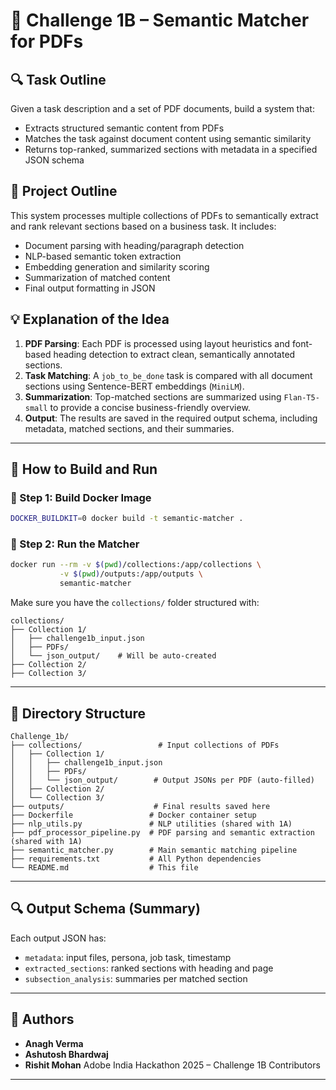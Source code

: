 # 🧠 Challenge 1B – Semantic Matcher for PDFs

## 🔍 Task Outline

Given a task description and a set of PDF documents, build a system that:

* Extracts structured semantic content from PDFs
* Matches the task against document content using semantic similarity
* Returns top-ranked, summarized sections with metadata in a specified JSON schema

## 🧱 Project Outline

This system processes multiple collections of PDFs to semantically extract and rank relevant sections based on a business task. It includes:

* Document parsing with heading/paragraph detection
* NLP-based semantic token extraction
* Embedding generation and similarity scoring
* Summarization of matched content
* Final output formatting in JSON

## 💡 Explanation of the Idea

1. **PDF Parsing**: Each PDF is processed using layout heuristics and font-based heading detection to extract clean, semantically annotated sections.
2. **Task Matching**: A `job_to_be_done` task is compared with all document sections using Sentence-BERT embeddings (`MiniLM`).
3. **Summarization**: Top-matched sections are summarized using `Flan-T5-small` to provide a concise business-friendly overview.
4. **Output**: The results are saved in the required output schema, including metadata, matched sections, and their summaries.

---

## 🐳 How to Build and Run

### 🔧 Step 1: Build Docker Image

```bash
DOCKER_BUILDKIT=0 docker build -t semantic-matcher .
```

### 🚀 Step 2: Run the Matcher

```bash
docker run --rm -v $(pwd)/collections:/app/collections \
           -v $(pwd)/outputs:/app/outputs \
           semantic-matcher
```

Make sure you have the `collections/` folder structured with:

```
collections/
├── Collection 1/
│   ├── challenge1b_input.json
│   ├── PDFs/
│   └── json_output/    # Will be auto-created
├── Collection 2/
├── Collection 3/
```

---

## 📁 Directory Structure

```
Challenge_1b/
├── collections/                 # Input collections of PDFs
│   ├── Collection 1/
│   │   ├── challenge1b_input.json
│   │   ├── PDFs/
│   │   └── json_output/        # Output JSONs per PDF (auto-filled)
│   ├── Collection 2/
│   └── Collection 3/
├── outputs/                    # Final results saved here
├── Dockerfile                 # Docker container setup
├── nlp_utils.py               # NLP utilities (shared with 1A)
├── pdf_processor_pipeline.py  # PDF parsing and semantic extraction (shared with 1A)
├── semantic_matcher.py        # Main semantic matching pipeline
├── requirements.txt           # All Python dependencies
└── README.md                  # This file
```

---

## 🔍 Output Schema (Summary)

Each output JSON has:

* `metadata`: input files, persona, job task, timestamp
* `extracted_sections`: ranked sections with heading and page
* `subsection_analysis`: summaries per matched section

---

## 👥 Authors

* **Anagh Verma**
* **Ashutosh Bhardwaj**
* **Rishit Mohan**
  Adobe India Hackathon 2025 – Challenge 1B Contributors

---

